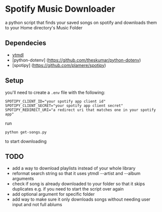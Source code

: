 # Spotify Music Downloader

a python script that finds your saved songs on spotify and downloads them to your Home directory's Music Folder

## Dependecies
  * [ytmdl](https://github.com/deepjyoti30/ytmdl)
  * [python-dotenv] (https://github.com/theskumar/python-dotenv)
  * [spotipy] (https://github.com/plamere/spotipy) 

## Setup

you'll need to create a `.env` file with the following:

```
SPOTIPY_CLIENT_ID="your spotify app client id"
SPOTIPY_CLIENT_SECRET="your spotify app client secret"
SPOTIPY_REDIRECT_URI="a redirect uri that matches one in your spotify app"
```

run

```
python get-songs.py
```

to start downloading

## TODO
  * add a way to download playlists instead of your whole library
  * reformat search string so that it uses ytmdl --artist and --album arguments
  * check if song is already downloaded to your folder so that it skips duplicates e.g. if you need to start the script over again
  * add optional argument for specific folder
  * add way to make sure it only downloads songs without needing user input and not full ablums
